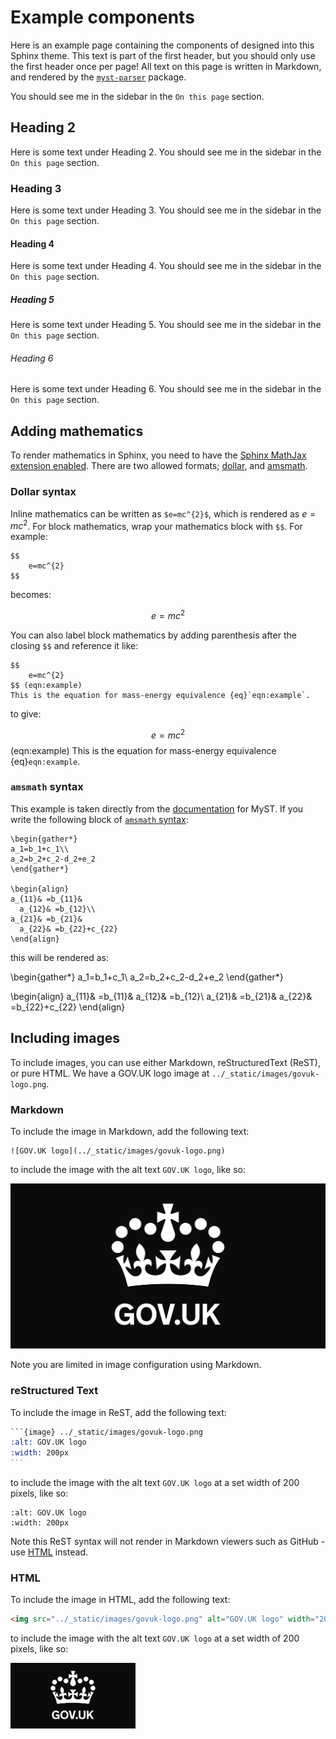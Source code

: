 # Example components

Here is an example page containing the components of designed into this Sphinx theme. This text is part of the first
header, but you should only use the first header once per page! All text on this page is written in Markdown, and
rendered by the [`myst-parser`][myst] package.

You should see me in the sidebar in the `On this page` section.

## Heading 2

Here is some text under Heading 2. You should see me in the sidebar in the `On this page` section.

### Heading 3

Here is some text under Heading 3. You should see me in the sidebar in the `On this page` section.

#### Heading 4

Here is some text under Heading 4. You should see me in the sidebar in the `On this page` section.

##### Heading 5

Here is some text under Heading 5. You should see me in the sidebar in the `On this page` section.

###### Heading 6

Here is some text under Heading 6. You should see me in the sidebar in the `On this page` section.

## Adding mathematics

To render mathematics in Sphinx, you need to have the [Sphinx MathJax extension enabled][sphinx-mathjax]. There are two
allowed formats; [dollar](#dollar-syntax), and [amsmath](#amsmath-syntax).

### Dollar syntax

Inline mathematics can be written as `$e=mc^{2}$`, which is rendered as $e=mc^{2}$. For block mathematics, wrap your
mathematics block with `$$`. For example:

```
$$
    e=mc^{2}
$$
```

becomes:

$$
    e=mc^{2}
$$

You can also label block mathematics by adding parenthesis after the closing `$$` and reference it like:

```
$$
    e=mc^{2}
$$ (eqn:example)
This is the equation for mass-energy equivalence {eq}`eqn:example`.
```

to give:

$$
    e=mc^{2}
$$ (eqn:example)
This is the equation for mass-energy equivalence {eq}`eqn:example`.

### `amsmath` syntax

This example is taken directly from the [documentation][myst-amsmath] for MyST. If you write the following block of
[`amsmath` syntax][amsmath]:

```
\begin{gather*}
a_1=b_1+c_1\\
a_2=b_2+c_2-d_2+e_2
\end{gather*}

\begin{align}
a_{11}& =b_{11}&
  a_{12}& =b_{12}\\
a_{21}& =b_{21}&
  a_{22}& =b_{22}+c_{22}
\end{align}
```

this will be rendered as:

\begin{gather*}
a_1=b_1+c_1\\
a_2=b_2+c_2-d_2+e_2
\end{gather*}

\begin{align}
a_{11}& =b_{11}&
  a_{12}& =b_{12}\\
a_{21}& =b_{21}&
  a_{22}& =b_{22}+c_{22}
\end{align}

## Including images

<!-- TODO: Add captions to figures -->

To include images, you can use either Markdown, reStructuredText (ReST), or pure HTML. We have a GOV.UK logo image at
`../_static/images/govuk-logo.png`.

### Markdown

To include the image in Markdown, add the following text:

```
![GOV.UK logo](../_static/images/govuk-logo.png)
```

to include the image with the alt text `GOV.UK logo`, like so:

![GOV.UK logo](../_static/images/govuk-logo.png)

Note you are limited in image configuration using Markdown.

### reStructured Text

To include the image in ReST, add the following text:

````rest
```{image} ../_static/images/govuk-logo.png
:alt: GOV.UK logo
:width: 200px
```
````

to include the image with the alt text `GOV.UK logo` at a set width of 200 pixels, like so:

```{image} ../_static/images/govuk-logo.png
:alt: GOV.UK logo
:width: 200px
```

Note this ReST syntax will not render in Markdown viewers such as GitHub - use [HTML](#html) instead.

### HTML

To include the image in HTML, add the following text:

```html
<img src="../_static/images/govuk-logo.png" alt="GOV.UK logo" width="200px">
```

to include the image with the alt text `GOV.UK logo` at a set width of 200 pixels, like so:

<img src="../_static/images/govuk-logo.png" alt="GOV.UK logo" width="200px">

[amsmath]: https://ctan.org/pkg/amsmath
[myst]: https://myst-parser.readthedocs.io/
[myst-amsmath]: https://myst-parser.readthedocs.io/en/latest/using/syntax-optional.html#syntax-amsmath
[myst-maths]: https://myst-parser.readthedocs.io/en/latest/using/syntax.html?highlight=images#math-shortcuts
[sphinx-mathjax]: https://www.sphinx-doc.org/en/master/usage/extensions/math.html#module-sphinx.ext.mathjax
